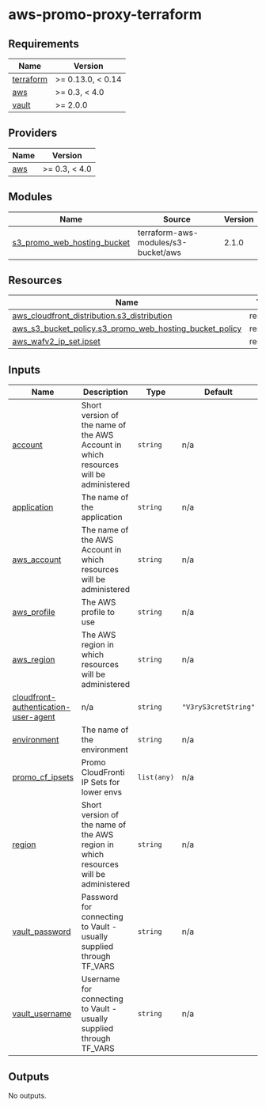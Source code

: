 # aws-promo-proxy-terraform

<!-- BEGINNING OF PRE-COMMIT-TERRAFORM DOCS HOOK -->
## Requirements

| Name | Version |
|------|---------|
| <a name="requirement_terraform"></a> [terraform](#requirement\_terraform) | >= 0.13.0, < 0.14 |
| <a name="requirement_aws"></a> [aws](#requirement\_aws) | >= 0.3, < 4.0 |
| <a name="requirement_vault"></a> [vault](#requirement\_vault) | >= 2.0.0 |

## Providers

| Name | Version |
|------|---------|
| <a name="provider_aws"></a> [aws](#provider\_aws) | >= 0.3, < 4.0 |

## Modules

| Name | Source | Version |
|------|--------|---------|
| <a name="module_s3_promo_web_hosting_bucket"></a> [s3\_promo\_web\_hosting\_bucket](#module\_s3\_promo\_web\_hosting\_bucket) | terraform-aws-modules/s3-bucket/aws | 2.1.0 |

## Resources

| Name | Type |
|------|------|
| [aws_cloudfront_distribution.s3_distribution](https://registry.terraform.io/providers/hashicorp/aws/latest/docs/resources/cloudfront_distribution) | resource |
| [aws_s3_bucket_policy.s3_promo_web_hosting_bucket_policy](https://registry.terraform.io/providers/hashicorp/aws/latest/docs/resources/s3_bucket_policy) | resource |
| [aws_wafv2_ip_set.ipset](https://registry.terraform.io/providers/hashicorp/aws/latest/docs/resources/wafv2_ip_set) | resource |

## Inputs

| Name | Description | Type | Default | Required |
|------|-------------|------|---------|:--------:|
| <a name="input_account"></a> [account](#input\_account) | Short version of the name of the AWS Account in which resources will be administered | `string` | n/a | yes |
| <a name="input_application"></a> [application](#input\_application) | The name of the application | `string` | n/a | yes |
| <a name="input_aws_account"></a> [aws\_account](#input\_aws\_account) | The name of the AWS Account in which resources will be administered | `string` | n/a | yes |
| <a name="input_aws_profile"></a> [aws\_profile](#input\_aws\_profile) | The AWS profile to use | `string` | n/a | yes |
| <a name="input_aws_region"></a> [aws\_region](#input\_aws\_region) | The AWS region in which resources will be administered | `string` | n/a | yes |
| <a name="input_cloudfront-authentication-user-agent"></a> [cloudfront-authentication-user-agent](#input\_cloudfront-authentication-user-agent) | n/a | `string` | `"V3ryS3cretString"` | no |
| <a name="input_environment"></a> [environment](#input\_environment) | The name of the environment | `string` | n/a | yes |
| <a name="input_promo_cf_ipsets"></a> [promo\_cf\_ipsets](#input\_promo\_cf\_ipsets) | Promo CloudFronti IP Sets for lower envs | `list(any)` | n/a | yes |
| <a name="input_region"></a> [region](#input\_region) | Short version of the name of the AWS region in which resources will be administered | `string` | n/a | yes |
| <a name="input_vault_password"></a> [vault\_password](#input\_vault\_password) | Password for connecting to Vault - usually supplied through TF\_VARS | `string` | n/a | yes |
| <a name="input_vault_username"></a> [vault\_username](#input\_vault\_username) | Username for connecting to Vault - usually supplied through TF\_VARS | `string` | n/a | yes |

## Outputs

No outputs.
<!-- END OF PRE-COMMIT-TERRAFORM DOCS HOOK -->